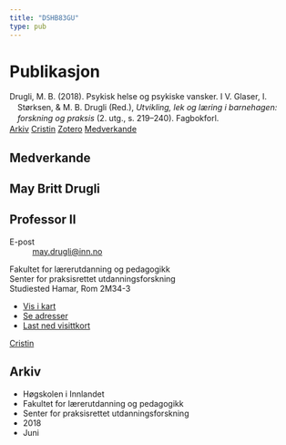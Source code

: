 ```yaml
---
title: "DSHB83GU"
type: pub
---
```

<h1>Publikasjon</h1>
<article id="csl-bib-container-DSHB83GU" class="csl-bib-container">
  <div class="csl-bib-body" style="line-height: 1.35; padding-left: 1em; text-indent:-1em;">
  <div class="csl-entry">Drugli, M. B. (2018). Psykisk helse og psykiske vansker. I V. Glaser, I. St&#xF8;rksen, &amp; M. B. Drugli (Red.), <i>Utvikling, lek og l&#xE6;ring i barnehagen: forskning og praksis</i> (2. utg., s. 219&#x2013;240). Fagbokforl.</div>
</div>
  <div class="csl-bib-buttons">
    <a href="#taxonomy-article-DSHB83GU" class="csl-bib-button">Arkiv</a>
    <a href alt="Cristin URL" class="csl-bib-button">Cristin</a>
    <a href alt="Zotero URL" class="csl-bib-button">Zotero</a>
    <a href="#contributors-article-DSHB83GU" class="csl-bib-button">Medverkande</a>
  </div>
  <div id="csl-bib-meta-container-DSHB83GU"></div>
</article>
<div id="csl-bib-meta-DSHB83GU" class="csl-bib-meta">
  <article id="contributors-article-DSHB83GU" class="contributors-article">
    <h1>Medverkande</h1>
    <div class="personas">
<div class="vrtx-hinn-person-card">
<div class="photo">
<i class="lar la-user-circle missing-person"></i>
</div>
<div class="info">
<hgroup><h1>May Britt Drugli</h1>
<h2>Professor II</h2>
</hgroup><dl>
<dt>E-post</dt>
<dd>
<a href="mailto:may.drugli@inn.no">may.drugli@inn.no</a>
</dd>
</dl>
<p>
Fakultet for lærerutdanning og pedagogikk<br>
Senter for praksisrettet utdanningsforskning<br>
Studiested Hamar,
Rom 2M34-3
</p>
<ul class="vrtx-hinn-links">
<li><a href="https://www.google.com/maps?q=60.79582,11.07304">Vis i kart</a></li>
<li><a href="https://www.inn.no/finn-en-ansatt/may-drugli.html#vrtx-hinn-addresses">Se adresser</a></li>
<li><a href="https://www.inn.no/finn-en-ansatt/may-drugli.html?vrtx=vcf">Last ned visittkort</a></li>
</ul>
</div>
</div>
<a href="https://app.cristin.no/persons/show.jsf?id=29493" alt="Cristin URL" class="personas-cristin">Cristin</a>
</div>
  </article>
  <article id="taxonomy-article-DSHB83GU" class="taxonomy-article">
    <h1>Arkiv</h1>
    <ul>
      <li>Høgskolen i Innlandet</li>
      <li>Fakultet for lærerutdanning og pedagogikk</li>
      <li>Senter for praksisrettet utdanningsforskning</li>
      <li>2018</li>
      <li>Juni</li>
    </ul>
  </article>
</div>
